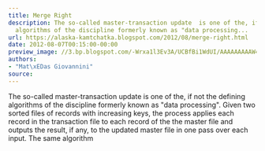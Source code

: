 ```yaml
---
title: Merge Right
description: The so-called master-transaction update  is one of the, if not the  defining
  algorithms of the discipline formerly known as "data processing...
url: https://alaska-kamtchatka.blogspot.com/2012/08/merge-right.html
date: 2012-08-07T00:15:00-00:00
preview_image: //3.bp.blogspot.com/-Wrxa1l3Ev3A/UCBfBi1WdUI/AAAAAAAAAW4/4BANy3yEHsc/w1200-h630-p-k-no-nu/sets.png
authors:
- "Mat\xEDas Giovannini"
source:
---
```


The so-called master-transaction update is one of the, if not the defining algorithms of the discipline formerly known as &quot;data processing&quot;. Given two sorted files of records with increasing keys, the process applies each record in the transaction file to each record of the the master file and outputs the result, if any, to the updated master file in one pass over each input. The same algorithm 
